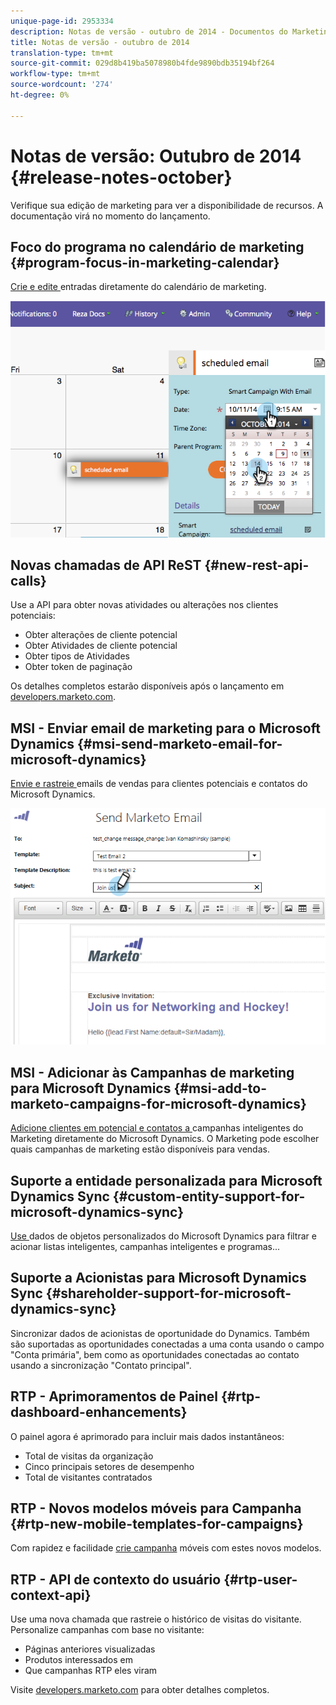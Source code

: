 ```yaml
---
unique-page-id: 2953334
description: Notas de versão - outubro de 2014 - Documentos do Marketing - Documentação do produto
title: Notas de versão - outubro de 2014
translation-type: tm+mt
source-git-commit: 029d8b419ba5078980b4fde9890bdb35194bf264
workflow-type: tm+mt
source-wordcount: '274'
ht-degree: 0%

---
```



# Notas de versão: Outubro de 2014 {#release-notes-october}

Verifique sua edição de marketing para ver a disponibilidade de recursos. A documentação virá no momento do lançamento.

## Foco do programa no calendário de marketing {#program-focus-in-marketing-calendar}

[Crie e edite ](/help/marketo/product-docs/core-marketo-concepts/marketing-calendar/understanding-the-calendar/understand-enable-program-focus.md) entradas diretamente do calendário de marketing.

![](assets/image2014-10-20-11-3a48-3a51.png)

## Novas chamadas de API ReST {#new-rest-api-calls}

Use a API para obter novas atividades ou alterações nos clientes potenciais:

* Obter alterações de cliente potencial
* Obter Atividades de cliente potencial
* Obter tipos de Atividades
* Obter token de paginação

Os detalhes completos estarão disponíveis após o lançamento em [developers.marketo.com](https://developers.marketo.com/documentation/rest/).

## MSI - Enviar email de marketing para o Microsoft Dynamics {#msi-send-marketo-email-for-microsoft-dynamics}

[Envie e rastreie ](/help/marketo/product-docs/marketo-sales-insight/msi-for-microsoft-dynamics/setting-up-and-using/send-a-marketo-sales-email-from-microsoft-dynamics.md) emails de vendas para clientes potenciais e contatos do Microsoft Dynamics.

![](assets/image2014-10-20-11-3a49-3a25.png)

## MSI - Adicionar às Campanhas de marketing para Microsoft Dynamics {#msi-add-to-marketo-campaigns-for-microsoft-dynamics}

[Adicione clientes em potencial e contatos a ](/help/marketo/product-docs/marketo-sales-insight/msi-for-microsoft-dynamics/setting-up-and-using/add-a-lead-contact-to-a-marketo-campaign-from-microsoft-dynamics.md) campanhas inteligentes do Marketing diretamente do Microsoft Dynamics. O Marketing pode escolher quais campanhas de marketing estão disponíveis para vendas.

## Suporte a entidade personalizada para Microsoft Dynamics Sync {#custom-entity-support-for-microsoft-dynamics-sync}

[Use ](/help/marketo/product-docs/crm-sync/microsoft-dynamics-sync/microsoft-dynamics-sync-details/microsoft-dynamics-sync-custom-entity-sync/enable-sync-for-a-custom-entity.md) dados de objetos personalizados do Microsoft Dynamics para filtrar e acionar listas inteligentes, campanhas inteligentes e programas...

## Suporte a Acionistas para Microsoft Dynamics Sync {#shareholder-support-for-microsoft-dynamics-sync}

Sincronizar dados de acionistas de oportunidade do Dynamics. Também são suportadas as oportunidades conectadas a uma conta usando o campo &quot;Conta primária&quot;, bem como as oportunidades conectadas ao contato usando a sincronização &quot;Contato principal&quot;.

## RTP - Aprimoramentos de Painel {#rtp-dashboard-enhancements}

O painel agora é aprimorado para incluir mais dados instantâneos:

* Total de visitas da organização
* Cinco principais setores de desempenho
* Total de visitantes contratados

## RTP - Novos modelos móveis para Campanha {#rtp-new-mobile-templates-for-campaigns}

Com rapidez e facilidade [crie campanha](/help/marketo/product-docs/web-personalization/using-templates/using-templates-to-create-web-campaigns.md) móveis com estes novos modelos.

## RTP - API de contexto do usuário {#rtp-user-context-api}

Use uma nova chamada que rastreie o histórico de visitas do visitante. Personalize campanhas com base no visitante:

* Páginas anteriores visualizadas
* Produtos interessados em
* Que campanhas RTP eles viram

Visite [developers.marketo.com](https://developers.marketo.com/documentation/websites/rtp-js-api/) para obter detalhes completos.
